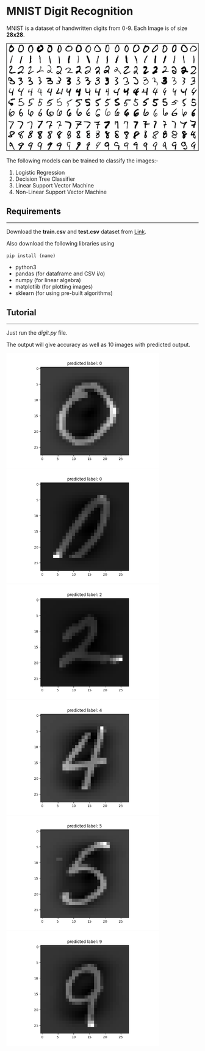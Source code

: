 # MNIST Digit Recognition

MNIST is a dataset of handwritten digits from 0-9. Each Image is of size **28x28**.

![mnist-sample](mnist-sample.png)

The following models can be trained to classify the images:-
1. Logistic Regression
2. Decision Tree Classifier
3. Linear Support Vector Machine
4. Non-Linear Support Vector Machine


## Requirements
---

Download the **train.csv** and **test.csv** dataset from [Link](https://www.kaggle.com/oddrationale/mnist-in-csv).

Also download the following libraries using 

` pip install (name) `

- python3
- pandas      (for dataframe and CSV i/o)
- numpy       (for linear algebra)
- matplotlib  (for plotting images)
- sklearn     (for using pre-built algorithms)

## Tutorial
---
 Just run the *digit.py* file.

 The output will give accuracy as well as 10 images with predicted output.

<img src="Figure_1.png" alt="fig" width="400"/>
<img src="Figure_2.png" alt="fig" width="400"/>
<img src="Figure_3.png" alt="fig" width="400"/>
<img src="Figure_4.png" alt="fig" width="400"/>
<img src="Figure_5.png" alt="fig" width="400"/>
<img src="Figure_6.png" alt="fig" width="400"/>